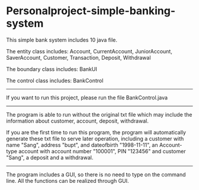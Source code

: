 # Personalproject-simple-banking-system

This simple bank system includes 10 java file.

The entity class includes: Account, CurrentAccount, JuniorAccount, SaverAccount, Customer, Transaction, Deposit, Withdrawal

The boundary class includes: BankUI

The control class includes: BankControl

-------------------------------------------------------

If you want to run this project, please run the file BankControl.java

-------------------------------------------------------

The program is able to run without the original txt file which may include the information about customer, account, deposit, withdrawal.

If you are the first time to run this program, the program will automatically generate these txt file to serve later operation, including a customer with name "Sang", address "bupt", and dateofbirth "1998-11-11", an Account-type account with account number "100001", PIN "123456" and customer "Sang", a deposit and a withdrawal.

-------------------------------------------------------

The program includes a GUI, so there is no need to type on the command line. All the functions can be realized through GUI.
